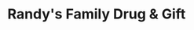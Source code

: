 ---
title: "Randy's Family Drug & Gift"
url: /sleepy-eye/randys-family-drug-and-gift/
shop: gift
---